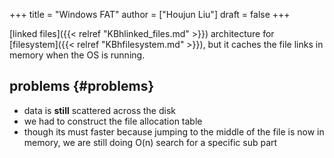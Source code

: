+++
title = "Windows FAT"
author = ["Houjun Liu"]
draft = false
+++

[linked files]({{< relref "KBhlinked_files.md" >}}) architecture for [filesystem]({{< relref "KBhfilesystem.md" >}}), but it caches the file links in memory when the OS is running.


## problems {#problems}

-   data is **still** scattered across the disk
-   we had to construct the file allocation table
-   though its must faster because jumping to the middle of the file is now in memory, we are still doing O(n) search for a specific sub part
